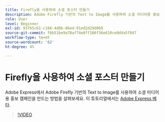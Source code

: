 ```yaml
---
title: Firefly을 사용하여 소셜 포스터 만들기
description: Adobe Firefly 기반의 Text to Image를 사용하여 소셜 미디어용 홍보 캠페인을 만드는 방법을 살펴보세요
role: User
level: Beginner
exl-id: 93765c61-c166-4d0b-86ed-91ed2d29d069
source-git-commit: f6b51be9a78af74e0ff166f36e610ce0d4a5f847
workflow-type: tm+mt
source-wordcount: '62'
ht-degree: 4%

---
```


# Firefly을 사용하여 소셜 포스터 만들기

Adobe Express에서 Adobe Firefly 기반의 Text to Image를 사용하여 소셜 미디어용 홍보 캠페인을 만드는 방법을 살펴보세요. 이 튜토리얼에서는 [Adobe Express 베타](https://www.adobe.com/express/).

>[!VIDEO](https://video.tv.adobe.com/v/3420533?quality=12&learn=on&hidetitle=true)

